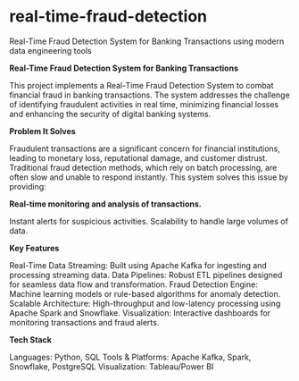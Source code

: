 # real-time-fraud-detection
Real-Time Fraud Detection System for Banking Transactions using modern data engineering tools


**Real-Time Fraud Detection System for Banking Transactions**

This project implements a Real-Time Fraud Detection System to combat financial fraud in banking transactions. The system addresses the challenge of identifying fraudulent activities in real time, minimizing financial losses and enhancing the security of digital banking systems.

**Problem It Solves**

Fraudulent transactions are a significant concern for financial institutions, leading to monetary loss, reputational damage, and customer distrust. Traditional fraud detection methods, which rely on batch processing, are often slow and unable to respond instantly. This system solves this issue by providing:

**Real-time monitoring and analysis of transactions.**

Instant alerts for suspicious activities.
Scalability to handle large volumes of data.

**Key Features**

Real-Time Data Streaming: Built using Apache Kafka for ingesting and processing streaming data.
Data Pipelines: Robust ETL pipelines designed for seamless data flow and transformation.
Fraud Detection Engine: Machine learning models or rule-based algorithms for anomaly detection.
Scalable Architecture: High-throughput and low-latency processing using Apache Spark and Snowflake.
Visualization: Interactive dashboards for monitoring transactions and fraud alerts.

**Tech Stack**

Languages: Python, SQL
Tools & Platforms: Apache Kafka, Spark, Snowflake, PostgreSQL
Visualization: Tableau/Power BI

